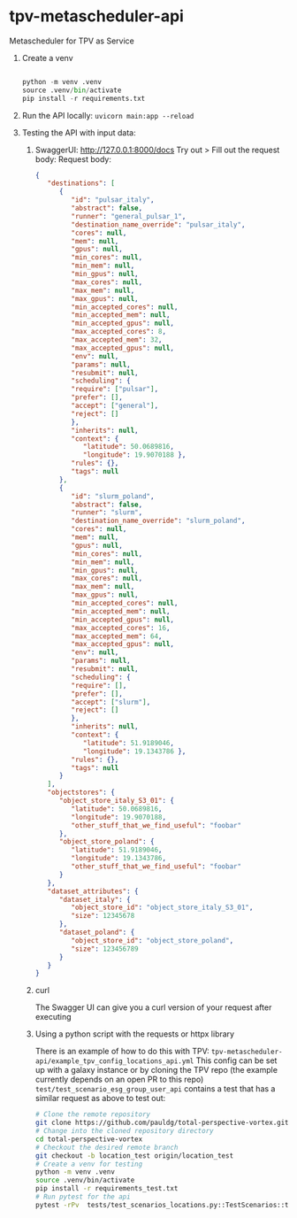 # tpv-metascheduler-api

Metascheduler for TPV as Service

1. Create a venv

   ```python

   python -m venv .venv
   source .venv/bin/activate
   pip install -r requirements.txt
   ```

2. Run the API locally:
   `uvicorn main:app --reload`
3. Testing the API with input data:

   1. SwaggerUI: <http://127.0.0.1:8000/docs>
      Try out >  Fill out the request body:
      Request body:

      ```json
      {
         "destinations": [
            {
               "id": "pulsar_italy",
               "abstract": false,
               "runner": "general_pulsar_1",
               "destination_name_override": "pulsar_italy",
               "cores": null,
               "mem": null,
               "gpus": null,
               "min_cores": null,
               "min_mem": null,
               "min_gpus": null,
               "max_cores": null,
               "max_mem": null,
               "max_gpus": null,
               "min_accepted_cores": null,
               "min_accepted_mem": null,
               "min_accepted_gpus": null,
               "max_accepted_cores": 8,
               "max_accepted_mem": 32,
               "max_accepted_gpus": null,
               "env": null,
               "params": null,
               "resubmit": null,
               "scheduling": {
               "require": ["pulsar"],
               "prefer": [],
               "accept": ["general"],
               "reject": []
               },
               "inherits": null,
               "context": {
                  "latitude": 50.0689816,
                  "longitude": 19.9070188 },
               "rules": {},
               "tags": null
            },
            {
               "id": "slurm_poland",
               "abstract": false,
               "runner": "slurm",
               "destination_name_override": "slurm_poland",
               "cores": null,
               "mem": null,
               "gpus": null,
               "min_cores": null,
               "min_mem": null,
               "min_gpus": null,
               "max_cores": null,
               "max_mem": null,
               "max_gpus": null,
               "min_accepted_cores": null,
               "min_accepted_mem": null,
               "min_accepted_gpus": null,
               "max_accepted_cores": 16,
               "max_accepted_mem": 64,
               "max_accepted_gpus": null,
               "env": null,
               "params": null,
               "resubmit": null,
               "scheduling": {
               "require": [],
               "prefer": [],
               "accept": ["slurm"],
               "reject": []
               },
               "inherits": null,
               "context": {
                  "latitude": 51.9189046,
                  "longitude": 19.1343786 },
               "rules": {},
               "tags": null
            }
         ],
         "objectstores": {
            "object_store_italy_S3_01": {
               "latitude": 50.0689816,
               "longitude": 19.9070188,
               "other_stuff_that_we_find_useful": "foobar"
            },
            "object_store_poland": {
               "latitude": 51.9189046,
               "longitude": 19.1343786,
               "other_stuff_that_we_find_useful": "foobar"
            }
         },
         "dataset_attributes": {
            "dataset_italy": {
               "object_store_id": "object_store_italy_S3_01",
               "size": 12345678
            },
            "dataset_poland": {
               "object_store_id": "object_store_poland",
               "size": 123456789
            }
         }
      }
      ```

   2. curl

      The Swagger UI can give you a curl version of your request after executing

   3. Using a python script with the requests or httpx library

      There is an example of how to do this with TPV:
      `tpv-metascheduler-api/example_tpv_config_locations_api.yml`
      This config can be set up with a galaxy instance or by cloning the TPV repo (the example currently depends on an open PR to this repo)
      `test/test_scenario_esg_group_user_api` contains a test that has a similar request as above to test out:

      ```sh
      # Clone the remote repository
      git clone https://github.com/pauldg/total-perspective-vortex.git
      # Change into the cloned repository directory
      cd total-perspective-vortex
      # Checkout the desired remote branch
      git checkout -b location_test origin/location_test
      # Create a venv for testing
      python -m venv .venv
      source .venv/bin/activate
      pip install -r requirements_test.txt
      # Run pytest for the api
      pytest -rPv  tests/test_scenarios_locations.py::TestScenarios::test_scenario_esg_group_user_api
      ```

